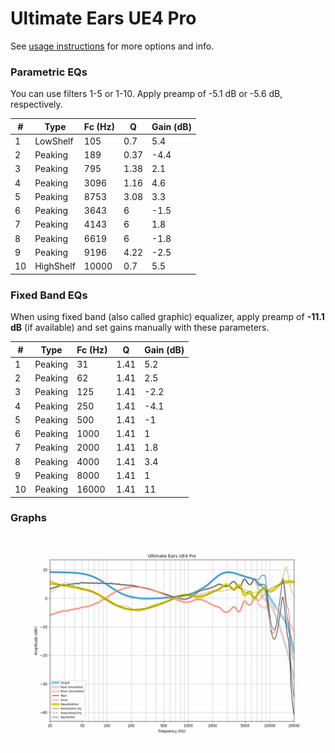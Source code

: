 # Ultimate Ears UE4 Pro
See [usage instructions](https://github.com/jaakkopasanen/AutoEq#usage) for more options and info.

### Parametric EQs
You can use filters 1-5 or 1-10. Apply preamp of -5.1 dB or -5.6 dB, respectively.

|   # | Type      |   Fc (Hz) |    Q |   Gain (dB) |
|-----|-----------|-----------|------|-------------|
|   1 | LowShelf  |       105 | 0.7  |         5.4 |
|   2 | Peaking   |       189 | 0.37 |        -4.4 |
|   3 | Peaking   |       795 | 1.38 |         2.1 |
|   4 | Peaking   |      3096 | 1.16 |         4.6 |
|   5 | Peaking   |      8753 | 3.08 |         3.3 |
|   6 | Peaking   |      3643 | 6    |        -1.5 |
|   7 | Peaking   |      4143 | 6    |         1.8 |
|   8 | Peaking   |      6619 | 6    |        -1.8 |
|   9 | Peaking   |      9196 | 4.22 |        -2.5 |
|  10 | HighShelf |     10000 | 0.7  |         5.5 |

### Fixed Band EQs
When using fixed band (also called graphic) equalizer, apply preamp of **-11.1 dB** (if available) and set gains manually with these parameters.

|   # | Type    |   Fc (Hz) |    Q |   Gain (dB) |
|-----|---------|-----------|------|-------------|
|   1 | Peaking |        31 | 1.41 |         5.2 |
|   2 | Peaking |        62 | 1.41 |         2.5 |
|   3 | Peaking |       125 | 1.41 |        -2.2 |
|   4 | Peaking |       250 | 1.41 |        -4.1 |
|   5 | Peaking |       500 | 1.41 |        -1   |
|   6 | Peaking |      1000 | 1.41 |         1   |
|   7 | Peaking |      2000 | 1.41 |         1.8 |
|   8 | Peaking |      4000 | 1.41 |         3.4 |
|   9 | Peaking |      8000 | 1.41 |         1   |
|  10 | Peaking |     16000 | 1.41 |        11   |

### Graphs
![](./Ultimate%20Ears%20UE4%20Pro.png)
